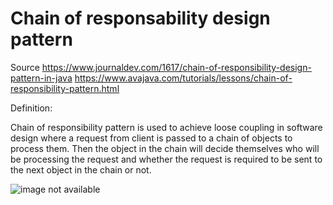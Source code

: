 # Chain of responsability design pattern
Source https://www.journaldev.com/1617/chain-of-responsibility-design-pattern-in-java  https://www.avajava.com/tutorials/lessons/chain-of-responsibility-pattern.html

Definition:

Chain of responsibility pattern is used to achieve loose coupling in software design where a request from client is passed to a chain of objects to process them. Then the object in the chain will decide themselves who will be processing the request and whether the request is required to be sent to the next object in the chain or not.

![image not available](https://cdn.journaldev.com/wp-content/uploads/2013/07/Chain-of-Responsibility-Class-Diagram.png "Classes diagram for chain of responsability pattern")

